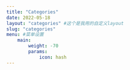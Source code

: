 ```yaml
---
title: "Categories"
date: 2022-05-18
layout: "categories" #这个是我用的自定义layout
slug: "categories"
menu: #菜单设置
    main:
        weight: -70
        params: 
            icon: hash
---
```

